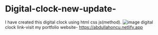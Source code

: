 # Digital-clock-new-update-

I have created this digital clock using html css js(method).
![image](https://user-images.githubusercontent.com/102960277/188275393-07d199db-e90f-4fc4-90b8-ef14b9934686.png)
digital clock link-visit my portfolio website- https://abdullahoncu.netlify.app
